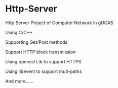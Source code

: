 # Http-Server
Http Server Project of Computer Network in gUCAS

Using C/C++

Supporting Get/Post methods

Support HTTP block transmission

Using openssl Lib to support HTTPS

Using libevent to support muti-paths

And more......
